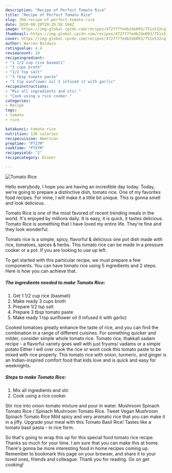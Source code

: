 ```yaml
---
description: "Recipe of Perfect Tomato Rice"
title: "Recipe of Perfect Tomato Rice"
slug: 394-recipe-of-perfect-tomato-rice
date: 2020-08-20T20:29:58.594Z
image: https://img-global.cpcdn.com/recipes/472ff7fe4b2de093/751x532cq70/tomato-rice-recipe-main-photo.jpg
thumbnail: https://img-global.cpcdn.com/recipes/472ff7fe4b2de093/751x532cq70/tomato-rice-recipe-main-photo.jpg
cover: https://img-global.cpcdn.com/recipes/472ff7fe4b2de093/751x532cq70/tomato-rice-recipe-main-photo.jpg
author: Warren Baldwin
ratingvalue: 4.4
reviewcount: 10
recipeingredient:
- "1 1/2 cup rice basmati"
- "3 cups broth"
- "1/2 tsp salt"
- "3 tbsp tomato paste"
- "1 tsp sunflower oil I infused it with garlic"
recipeinstructions:
- "Mix all ingredients and stir."
- "Cook using a rice cooker."
categories:
- Recipe
tags:
- tomato
- rice

katakunci: tomato rice 
nutrition: 130 calories
recipecuisine: American
preptime: "PT17M"
cooktime: "PT47M"
recipeyield: "2"
recipecategory: Dinner

---
```



![Tomato Rice](https://img-global.cpcdn.com/recipes/472ff7fe4b2de093/751x532cq70/tomato-rice-recipe-main-photo.jpg)

Hello everybody, I hope you are having an incredible day today. Today, we're going to prepare a distinctive dish, tomato rice. One of my favorites food recipes. For mine, I will make it a little bit unique. This is gonna smell and look delicious.

Tomato Rice is one of the most favored of recent trending meals in the world. It's enjoyed by millions daily. It is easy, it is quick, it tastes delicious. Tomato Rice is something that I have loved my entire life. They're fine and they look wonderful.

Tomato rice is a simple, spicy, flavorful &amp; delicious one pot dish made with rice, tomatoes, spices &amp; herbs. This tomato rice can be made in a pressure cooker or a pot. If you are looking to use up left.


To get started with this particular recipe, we must prepare a few components. You can have tomato rice using 5 ingredients and 2 steps. Here is how you can achieve that.

<!--inarticleads1-->

##### The ingredients needed to make Tomato Rice:

1. Get 1 1/2 cup rice (basmati)
1. Make ready 3 cups broth
1. Prepare 1/2 tsp salt
1. Prepare 3 tbsp tomato paste
1. Make ready 1 tsp sunflower oil (I infused it with garlic)


Cooked tomatoes greatly enhance the taste of rice, and you can find the combination in a range of different cuisines. For something quicker and milder, consider simple whole tomato rice. Tomato rice, thakkali sadam recipe - a flavorful variety goes well with just fryums/ vadams or a simple potato Either I will over cook the rice or wont cook this tomato paste to be mixed with rice properly. This tomato rice with onion, turmeric, and ginger is an Indian-inspired comfort food that kids love and is quick and easy for weeknights. 

<!--inarticleads2-->

##### Steps to make Tomato Rice:

1. Mix all ingredients and stir.
1. Cook using a rice cooker.


Stir rice into onion-tomato mixture and pour in water. Mushroom Spinach Tomato Rice / Spinach Mushroom Tomato Rice. Tweet Vegan Mushroom Spinach Tomato Rice Mild spicy and very aromatic rice that you can make it in a jiffy. Upgrade your meal with this Tomato Basil Rice! Tastes like a tomato basil pasta - in rice form. 

So that's going to wrap this up for this special food tomato rice recipe. Thanks so much for your time. I am sure that you can make this at home. There's gonna be more interesting food in home recipes coming up. Remember to bookmark this page on your browser, and share it to your loved ones, friends and colleague. Thank you for reading. Go on get cooking!
